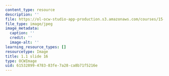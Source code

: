 ```yaml
---
content_type: resource
description: ''
file: https://ol-ocw-studio-app-production.s3.amazonaws.com/courses/15-s21-nuts-and-bolts-of-business-plans-january-iap-2014/61532899478383fe7a28ca8b71f5216e_Slide16.JPG
file_type: image/jpeg
image_metadata:
  caption: ''
  credit: ''
  image-alt: ''
learning_resource_types: []
resourcetype: Image
title: 1.1 slide 16
type: OCWImage
uid: 61532899-4783-83fe-7a28-ca8b71f5216e
---
```

